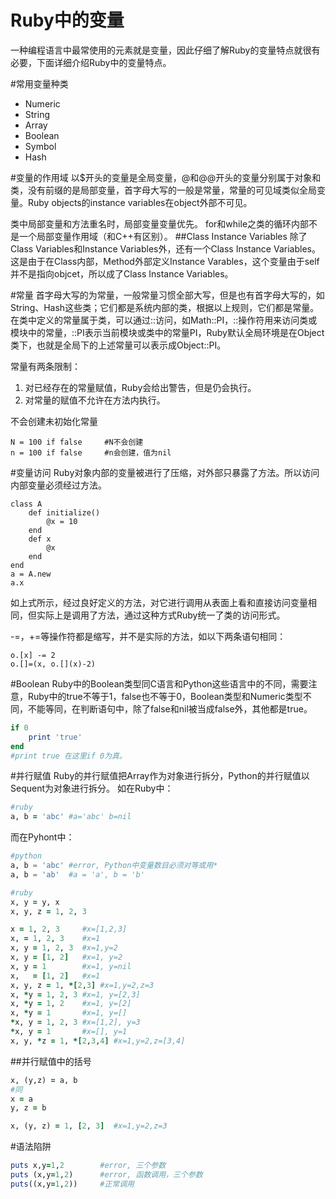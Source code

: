 Ruby中的变量
===========
一种编程语言中最常使用的元素就是变量，因此仔细了解Ruby的变量特点就很有必要，下面详细介绍Ruby中的变量特点。

#常用变量种类
* Numeric
* String
* Array
* Boolean
* Symbol
* Hash

#变量的作用域
以$开头的变量是全局变量，@和@@开头的变量分别属于对象和类，没有前缀的是局部变量，首字母大写的一般是常量，常量的可见域类似全局变量。Ruby objects的instance variables在object外部不可见。

类中局部变量和方法重名时，局部变量变量优先。
for和while之类的循环内部不是一个局部变量作用域（和C++有区别）。
##Class Instance Variables
除了Class Variables和Instance Variables外，还有一个Class Instance Variables。这是由于在Class内部，Method外部定义Instance Varables，这个变量由于self并不是指向objcet，所以成了Class Instance Variables。

#常量
首字母大写的为常量，一般常量习惯全部大写，但是也有首字母大写的，如String、Hash这些类；它们都是系统内部的类，根据以上规则，它们都是常量。在类中定义的常量属于类，可以通过::访问，如Math::PI，::操作符用来访问类或模块中的常量，::PI表示当前模块或类中的常量PI，Ruby默认全局环境是在Object类下，也就是全局下的上述常量可以表示成Object::PI。

常量有两条限制：
1. 对已经存在的常量赋值，Ruby会给出警告，但是仍会执行。
2. 对常量的赋值不允许在方法内执行。

不会创建未初始化常量

    N = 100 if false     #N不会创建
    n = 100 if false     #n会创建，值为nil

#变量访问
Ruby对象内部的变量被进行了压缩，对外部只暴露了方法。所以访问内部变量必须经过方法。

    class A
        def initialize()
            @x = 10
        end
        def x
            @x
        end
    end
    a = A.new
    a.x

如上式所示，经过良好定义的方法，对它进行调用从表面上看和直接访问变量相同，但实际上是调用了方法，通过这种方式Ruby统一了类的访问形式。

-=，+=等操作符都是缩写，并不是实际的方法，如以下两条语句相同：

    o.[x] -= 2
    o.[]=(x, o.[](x)-2)
#Boolean
Ruby中的Boolean类型同C语言和Python这些语言中的不同，需要注意，Ruby中的true不等于1，false也不等于0，Boolean类型和Numeric类型不同，不能等同，在判断语句中，除了false和nil被当成false外，其他都是true。

```ruby
if 0
    print 'true'
end
#print true 在这里if 0为真。
```
#并行赋值
Ruby的并行赋值把Array作为对象进行拆分，Python的并行赋值以Sequent为对象进行拆分。
如在Ruby中：
```ruby
#ruby
a, b = 'abc' #a='abc' b=nil
```
而在Pyhont中：
```python
#python
a, b = 'abc' #error, Python中变量数目必须对等或用*
a, b = 'ab'  #a = 'a', b = 'b'
```

```ruby
#ruby
x, y = y, x
x, y, z = 1, 2, 3

x = 1, 2, 3     #x=[1,2,3]
x, = 1, 2, 3    #x=1
x, y = 1, 2, 3  #x=1,y=2
x, y = [1, 2]   #x=1, y=2
x, y = 1        #x=1, y=nil
x,   = [1, 2]   #x=1
x, y, z = 1, *[2,3] #x=1,y=2,z=3
x, *y = 1, 2, 3 #x=1, y=[2,3]
x, *y = 1, 2    #x=1, y=[2]
x, *y = 1       #x=1, y=[]
*x, y = 1, 2, 3 #x=[1,2], y=3
*x, y = 1       #x=[], y=1
x, y, *z = 1, *[2,3,4] #x=1,y=2,z=[3,4]
```
##并行赋值中的括号
```ruby
x, (y,z) = a, b
#同
x = a
y, z = b

x, (y, z) = 1, [2, 3]  #x=1,y=2,z=3
```
#语法陷阱
```ruby
puts x,y=1,2        #error, 三个参数
puts (x,y=1,2)      #error, 函数调用，三个参数
puts((x,y=1,2))     #正常调用
```